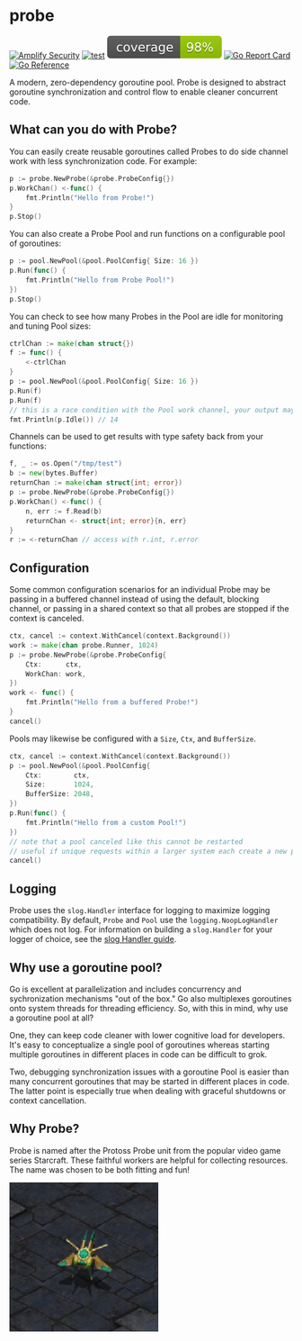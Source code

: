 # probe

[![Amplify Security](https://github.com/amplify-security/probe/actions/workflows/amplify.yml/badge.svg?branch=main)](https://github.com/amplify-security/probe/actions/workflows/amplify.yml)
[![test](https://github.com/github/docs/actions/workflows/test.yml/badge.svg?branch=main)](https://github.com/amplify-security/probe/actions/workflows/test.yml)
![coverage](https://raw.githubusercontent.com/amplify-security/probe/badges/.badges/main/coverage.svg)
[![Go Report Card](https://goreportcard.com/badge/github.com/amplify-security/probe)](https://goreportcard.com/report/github.com/amplify-security/probe)
[![Go Reference](https://pkg.go.dev/badge/github.com/amplify-security/probe.svg)](https://pkg.go.dev/github.com/amplify-security/probe)

A modern, zero-dependency goroutine pool. Probe is designed to abstract goroutine synchronization
and control flow to enable cleaner concurrent code.

## What can you do with Probe?

You can easily create reusable goroutines called Probes to do side channel work with less synchronization
code. For example:

```go
p := probe.NewProbe(&probe.ProbeConfig{})
p.WorkChan() <-func() {
    fmt.Println("Hello from Probe!")
}
p.Stop()
```

You can also create a Probe Pool and run functions on a configurable pool of goroutines:

```go
p := pool.NewPool(&pool.PoolConfig{ Size: 16 })
p.Run(func() {
    fmt.Println("Hello from Probe Pool!")
})
p.Stop()
```

You can check to see how many Probes in the Pool are idle for monitoring and tuning Pool sizes:

```go
ctrlChan := make(chan struct{})
f := func() {
    <-ctrlChan
}
p := pool.NewPool(&pool.PoolConfig{ Size: 16 })
p.Run(f)
p.Run(f)
// this is a race condition with the Pool work channel, your output may differ
fmt.Println(p.Idle()) // 14
```

Channels can be used to get results with type safety back from your functions:

```go
f, _ := os.Open("/tmp/test")
b := new(bytes.Buffer)
returnChan := make(chan struct{int; error})
p := probe.NewProbe(&probe.ProbeConfig{})
p.WorkChan() <-func() {
    n, err := f.Read(b)
    returnChan <- struct{int; error}{n, err}
}
r := <-returnChan // access with r.int, r.error
```

## Configuration

Some common configuration scenarios for an individual Probe may be passing in a buffered channel
instead of using the default, blocking channel, or passing in a shared context so that all probes
are stopped if the context is canceled.

```go
ctx, cancel := context.WithCancel(context.Background())
work := make(chan probe.Runner, 1024)
p := probe.NewProbe(&probe.ProbeConfig{
    Ctx:      ctx,
    WorkChan: work, 
})
work <- func() {
    fmt.Println("Hello from a buffered Probe!")
}
cancel()
```

Pools may likewise be configured with a `Size`, `Ctx`, and `BufferSize`.

```go
ctx, cancel := context.WithCancel(context.Background())
p := pool.NewPool(&pool.PoolConfig{
    Ctx:        ctx,
    Size:       1024,
    BufferSize: 2048,
})
p.Run(func() {
    fmt.Println("Hello from a custom Pool!")
})
// note that a pool canceled like this cannot be restarted
// useful if unique requests within a larger system each create a new pool
cancel()
```

## Logging

Probe uses the `slog.Handler` interface for logging to maximize logging compatibility. By default,
`Probe` and `Pool` use the `logging.NoopLogHandler` which does not log. For information on building
a `slog.Handler` for your logger of choice, see the [slog Handler guide](https://github.com/golang/example/blob/master/slog-handler-guide/README.md).

## Why use a goroutine pool?

Go is excellent at parallelization and includes concurrency and sychronization mechanisms "out of the box."
Go also multiplexes goroutines onto system threads for threading efficiency. So, with this in mind,
why use a goroutine pool at all? 

One, they can keep code cleaner with lower cognitive load for developers. It's easy to conceptualize a
single pool of goroutines whereas starting multiple goroutines in different places in code can be
difficult to grok. 

Two, debugging synchronization issues with a goroutine Pool is easier than many concurrent goroutines 
that may be started in different places in code. The latter point is especially true when dealing with
graceful shutdowns or context cancellation.

## Why Probe?

Probe is named after the Protoss Probe unit from the popular video game series Starcraft. These
faithful workers are helpful for collecting resources. The name was chosen to be both fitting and fun!

![Probe](https://raw.githubusercontent.com/amplify-security/probe/main/doc/Protoss_Probe.jpg)

